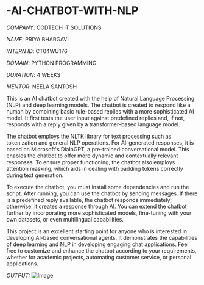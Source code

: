 # -AI-CHATBOT-WITH-NLP

*COMPANY*: CODTECH IT SOLUTIONS

*NAME*: PRIYA BHARGAVI

*INTERN ID*: CT04WU176

*DOMAIN*: PYTHON PROGRAMMING

*DURATION*: 4 WEEKS

*MENTOR*: NEELA SANTOSH

This is an AI chatbot created with the help of Natural Language Processing (NLP) and deep learning models. The chatbot is created to respond like a human by combining basic rule-based replies with a more sophisticated AI model. It first tests the user input against predefined replies and, if not, responds with a reply given by a transformer-based language model.

The chatbot employs the NLTK library for text processing such as tokenization and general NLP operations. For AI-generated responses, it is based on Microsoft's DialoGPT, a pre-trained conversational model. This enables the chatbot to offer more dynamic and contextually relevant responses. To ensure proper functioning, the chatbot also employs attention masking, which aids in dealing with padding tokens correctly during text generation.

To execute the chatbot, you must install some dependencies and run the script. After running, you can use the chatbot by sending messages. If there is a predefined reply available, the chatbot responds immediately; otherwise, it creates a response through AI. You can extend the chatbot further by incorporating more sophisticated models, fine-tuning with your own datasets, or even multilingual capabilities.

This project is an excellent starting point for anyone who is interested in developing AI-based conversational agents. It demonstrates the capabilities of deep learning and NLP in developing engaging chat applications. Feel free to customize and enhance the chatbot according to your requirements, whether for academic projects, automating customer service, or personal applications.


*OUTPUT:*
![Image](https://github.com/user-attachments/assets/28b31262-a90c-4a62-90cb-45e5e9004b83)
